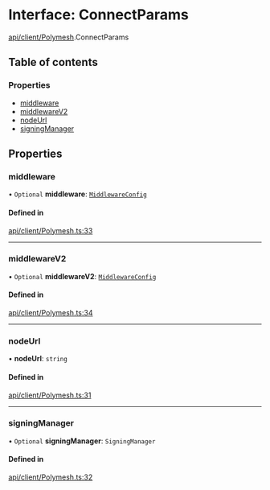 # Interface: ConnectParams

[api/client/Polymesh](../wiki/api.client.Polymesh).ConnectParams

## Table of contents

### Properties

- [middleware](../wiki/api.client.Polymesh.ConnectParams#middleware)
- [middlewareV2](../wiki/api.client.Polymesh.ConnectParams#middlewarev2)
- [nodeUrl](../wiki/api.client.Polymesh.ConnectParams#nodeurl)
- [signingManager](../wiki/api.client.Polymesh.ConnectParams#signingmanager)

## Properties

### middleware

• `Optional` **middleware**: [`MiddlewareConfig`](../wiki/types.MiddlewareConfig)

#### Defined in

[api/client/Polymesh.ts:33](https://github.com/PolymeshAssociation/polymesh-sdk/blob/16e8c2ca/src/api/client/Polymesh.ts#L33)

___

### middlewareV2

• `Optional` **middlewareV2**: [`MiddlewareConfig`](../wiki/types.MiddlewareConfig)

#### Defined in

[api/client/Polymesh.ts:34](https://github.com/PolymeshAssociation/polymesh-sdk/blob/16e8c2ca/src/api/client/Polymesh.ts#L34)

___

### nodeUrl

• **nodeUrl**: `string`

#### Defined in

[api/client/Polymesh.ts:31](https://github.com/PolymeshAssociation/polymesh-sdk/blob/16e8c2ca/src/api/client/Polymesh.ts#L31)

___

### signingManager

• `Optional` **signingManager**: `SigningManager`

#### Defined in

[api/client/Polymesh.ts:32](https://github.com/PolymeshAssociation/polymesh-sdk/blob/16e8c2ca/src/api/client/Polymesh.ts#L32)
